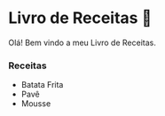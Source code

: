 # Livro de Receitas :stew:

Olá! Bem vindo a meu Livro de Receitas.

### Receitas

- Batata Frita
- Pavê
- Mousse
